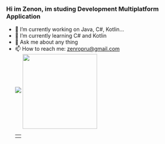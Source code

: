### Hi im Zenon, im studing Development Multiplatform Application

- 🔭 I’m currently working on Java, C#, Kotlin...
- 🌱 I’m currently learning  C# and Kotlin
- 💬 Ask me about any thing
- 📫 How to reach me: zenropru@gmail.com
  <br>
  <table>
  <td>
  <tr>
<picture>
  <source
    srcset="https://github-readme-stats.vercel.app/api?username=zinoni1&show_icons=true&theme=tokyonight"
    media="(prefers-color-scheme: dark)"
  />
  <source
    srcset="https://github-readme-stats.vercel.app/api?username=zinoni1&show_icons=true"
    media="(prefers-color-scheme: light), (prefers-color-scheme: no-preference)"
  />
  <img src="https://github-readme-stats.vercel.app/api?username=zinoni1&show_icons=true" />
</picture>
</tr>
<tr>
<a>
  <img height=200 align="center" src="https://github-readme-stats.vercel.app/api/top-langs/?username=zinoni1&layout=donut" />
</a>
  </tr>
</td>
</table>
